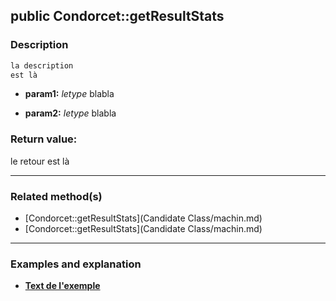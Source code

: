 ## public Condorcet::getResultStats

### Description    

```php
la description
est là
```

- **param1:** *letype* blabla

- **param2:** *letype* blabla



### Return value:   

le retour
est là


---------------------------------------

### Related method(s)      

* [Condorcet::getResultStats](Candidate Class/machin.md)    
* [Condorcet::getResultStats](Candidate Class/machin.md)    

---------------------------------------

### Examples and explanation

* **[Text de l'exemple](link)**    
